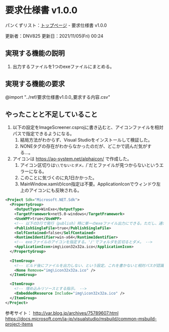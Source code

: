 # 要求仕様書 v1.0.0

パンくずリスト：[トップページ](../index.html) - 要求仕様書 v1.0.0

更新者：DNV825
更新日：2021/11/05(Fri) 00:24

## 実現する機能の説明

1. 出力するファイルを1つのexeファイルにまとめる。

## 実現する機能の要求

@import "../ref/要求仕様書v1.0.0_要求する内容.csv"

## やったことと不足していること

1. 以下の設定をImageScreener.csprojに書き込むと、アイコンファイルを相対パスで指定できるようになる。
    1. 結局方法がわからず、Visual Studioをインストールして検証した。
    1. NONEタグの存在がわからなかったのだが、どこかで読んだ気がする…。
1. アイコンは <https://ao-system.net/alphaicon/> で作成した。
    1. アイコン区切りは`\\でないとダメ。`/`だとファイルが見つからないというエラーになる。
    1. このことに気づくのに丸1日かかった。
    1. MainWindow.xamlのIcon指定は不要。ApplicationIconでウィンドウ左上のアイコンにも反映される。

```xml
<Project Sdk="Microsoft.NET.Sdk">
  <PropertyGroup>
    <OutputType>WinExe</OutputType>
    <TargetFramework>net5.0-windows</TargetFramework>
    <UseWPF>true</UseWPF>
    <!-- 以下の3行で発行（publish）時に単一のexeファイル出力にできる。ただし、通常のデバッグ時にはコメントアウトすること。 -->
    <PublishSingleFile>true</PublishSingleFile>
    <SelfContained>false</SelfContained>
    <RuntimeIdentifier>win-x64</RuntimeIdentifier>
    <!-- exeファイルのアイコンを指定する。'/'でフォルダを区切るとダメ。 -->
    <ApplicationIcon>img\icon32x32a.ico</ApplicationIcon>
  </PropertyGroup>
  
  <ItemGroup>
    <!-- ビルド後にファイルを出力しない、という設定。これを書かないと相対パスが認識されない。 -->
    <None Remove="img\icon32x32a.ico" />
  </ItemGroup>

  <ItemGroup>
    <!-- 埋め込みリソースとする指示。 -->
    <EmbeddedResource Include="img\icon32x32a.ico" />
  </ItemGroup>
</Project>
```

参考サイト：
<http://var.blog.jp/archives/75789607.html>
<https://docs.microsoft.com/ja-jp/visualstudio/msbuild/common-msbuild-project-items>
